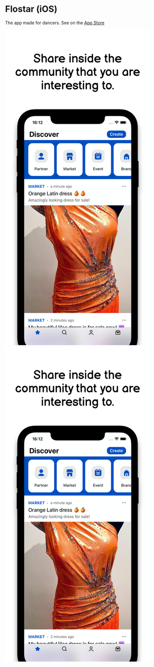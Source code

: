 # Flostar (iOS)
The app made for dancers.
See on the [App Store](https://apps.apple.com/us/app/flostar/id1598569974)

![](https://github.com/m-minkevich/flostar_overview/blob/master/images/Apple%20iPhone%2011%20Pro%20Max.png)
![](https://github.com/m-minkevich/flostar_overview/blob/master/images/Apple%20iPhone%2011%20Pro%20Max.png)
